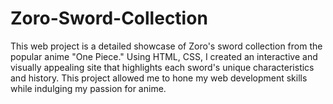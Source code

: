 # Zoro-Sword-Collection

This web project is a detailed showcase of Zoro's sword collection from the popular anime "One Piece." Using HTML, CSS, I created an interactive and visually appealing site that highlights each sword's unique characteristics and history. This project allowed me to hone my web development skills while indulging my passion for anime.
